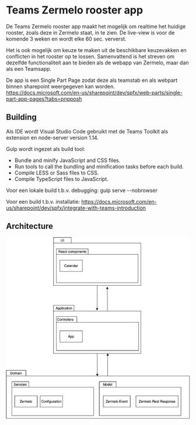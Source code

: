 # Teams Zermelo rooster app

De Teams Zermelo rooster app maakt het mogelijk om realtime het huidige rooster, zoals deze in Zermelo staat, in te zien.
De live-view is voor de komende 3 weken en wordt elke 60 sec. ververst.

Het is ook mogelijk om keuze te maken uit de beschikbare keuzevakken en conflicten in het rooster op te lossen. 
Samenvattend is het streven om dezelfde functionaliteit aan te bieden als de webapp van Zermelo, maar dan als een Teamsapp.

De app is een Single Part Page zodat deze als teamstab en als webpart binnen sharepoint weergegeven kan worden.
https://docs.microsoft.com/en-us/sharepoint/dev/spfx/web-parts/single-part-app-pages?tabs=pnpposh

## Building

Als IDE wordt Visual Studio Code gebruikt met de Teams Toolkit als extension en node-server version 1.14.

Gulp wordt ingezet als build tool:

- Bundle and minify JavaScript and CSS files.
- Run tools to call the bundling and minification tasks before each build.
- Compile LESS or Sass files to CSS.
- Compile TypeScript files to JavaScript.

Voor een lokale build t.b.v. debugging:
gulp serve --nobrowser

Voor een build t.b.v. installatie:
https://docs.microsoft.com/en-us/sharepoint/dev/spfx/integrate-with-teams-introduction

## Architecture

![Software architecture](/Software_architecture.drawio.png)